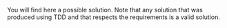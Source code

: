 You will find here a possible solution. Note that any solution that was produced using TDD and that respects the requirements is a valid solution.